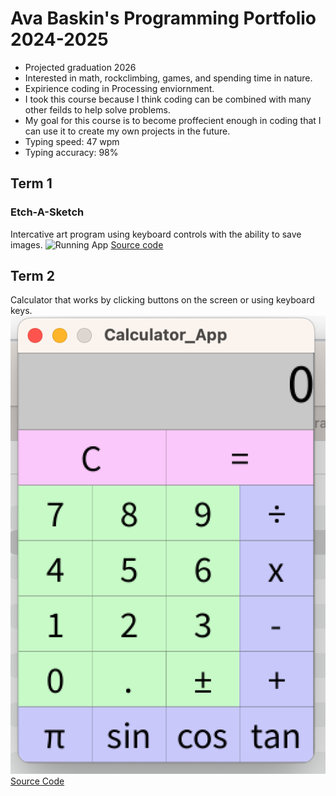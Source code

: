 # Ava Baskin's Programming Portfolio 2024-2025
* Projected graduation 2026
* Interested in math, rockclimbing, games, and spending time in nature.
* Expirience coding in Processing enviornment.
* I took this course because I think coding can be combined with many other feilds to help solve problems.
* My goal for this course is to become proffecient enough in coding that I can use it to create my own projects in the future.
* Typing speed: 47 wpm
* Typing accuracy: 98%

## Term 1
### Etch-A-Sketch
Intercative art program using keyboard controls with the ability to save images.
![Running App]()
[Source code]()
## Term 2
Calculator that works by clicking buttons on the screen or using keyboard keys.
![Running App](https://github.com/AvaBaskin13/programmingportfolio/blob/main/images/calculator%201.png?raw=true)
[Source Code](https://github.com/AvaBaskin13/programmingportfolio/tree/main/src/Calculator_App)
